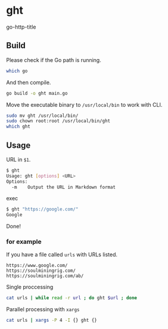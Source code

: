 # ght
go-http-title  

## Build
Please check if the Go path is running.
```bash
which go
```
  
And then compile.
```bash
go build -o ght main.go
```
Move the executable binary to `/usr/local/bin` to work with CLI.
```bash
sudo mv ght /usr/local/bin/
sudo chown root:root /usr/local/bin/ght
which ght
```

## Usage
URL in `$1`.
```bash
$ ght
Usage: ght [options] <URL>
Options:
  -m    Output the URL in Markdown format
```
exec
```bash
$ ght "https://google.com/"
Google
```
Done!

### for example
If you have a file called `urls` with URLs listed.
```bash:urls
https://www.google.com/
https://soulminingrig.com/
https://soulminingrig.com/ab/
```
Single proccessing
```bash
cat urls | while read -r url ; do ght $url ; done
```
Parallel processing with `xargs`
```bash
cat urls | xargs -P 4 -I {} ght {}
```
